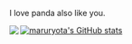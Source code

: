 I love panda also like you.

<a href="https://github.com/anuraghazra/github-readme-stats">
  <img align="left" src="https://github-readme-stats.vercel.app/api?username=maruryota&count_private=true&theme=dracula" />
</a>

[![maruryota's GitHub stats](https://github-readme-stats.vercel.app/api?username=maruryota&theme=dracula)](https://github.com/anuraghazra/github-readme-stats)

